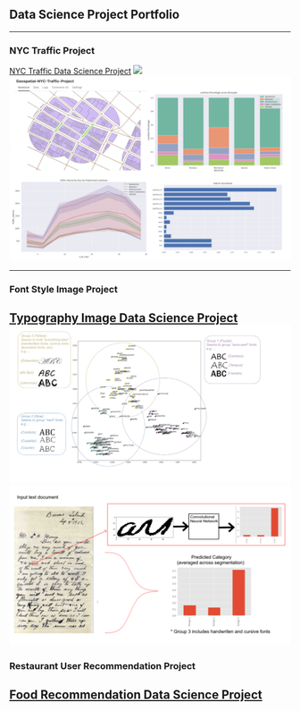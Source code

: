 ## Data Science Project Portfolio

---

### NYC Traffic Project

[NYC Traffic Data Science Project](nyc_traffic_project.md)
<img src="images/leaflet_gif.gif?raw=true"/>
<img src="images/traffic_data.png?raw=true"/>

---

### Font Style Image Project

[Typography Image Data Science Project](typography.md)
<img src="images/fonts.png?raw=true"/>
<img src="images/convfont.png?raw=true"/>
---


### Restaurant User Recommendation Project
[Food Recommendation Data Science Project](food_recommendation.md)
---
